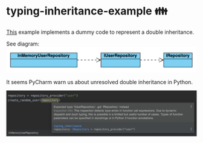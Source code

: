 # typing-inheritance-example 👪

[This](typing_inheritance.py) example implements a dummy code to represent a double inheritance.

See diagram:
![Diagram](images/diagram.png)


It seems PyCharm warn us about unresolved double inheritance in Python.

![Pycharm Warning](images/pycharm_warning.png)
